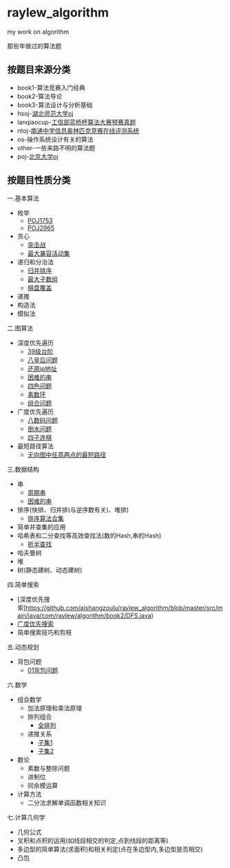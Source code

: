 # raylew_algorithm
my work on algorithm

那些年做过的算法题
## 按题目来源分类
* book1-算法竞赛入门经典
* book2-算法导论
* book3-算法设计与分析基础
* hsoj-[湖北师范大学oj](http://www.cs.hbnu.edu.cn/hsoj)
* lanqiaocup-[工信部蓝桥杯算法大赛预赛真题](http://www.lanqiao.org)
* ntoj-[南通中学信息奥林匹克竞赛在线评测系统](http://www.ntnoi.cn:8080/acmhome/welcome.do?method=index)
* os-操作系统设计有关的算法
* other-一些来路不明的算法题
* poj-[北京大学oj](http://poj.org)

## 按题目性质分类
一.基本算法
* 枚举
  * [POJ1753](https://github.com/aishangzoulu/raylew_algorithm/blob/master/src/main/java/com/raylew/algorithm/poj/POJ1753.java) 
  * [POJ2965](https://github.com/aishangzoulu/raylew_algorithm/blob/master/src/main/java/com/raylew/algorithm/poj/POJ2965.java)
* 贪心
  * [突击战](https://github.com/aishangzoulu/raylew_algorithm/blob/master/src/main/java/com/raylew/algorithm/book1/%E7%AA%81%E5%87%BB%E6%88%98.java)
  * [最大兼容活动集](https://github.com/aishangzoulu/raylew_algorithm/blob/master/src/main/java/com/raylew/algorithm/book1/%E6%9C%80%E5%A4%A7%E5%85%BC%E5%AE%B9%E6%B4%BB%E5%8A%A8%E9%9B%86.java)
* 递归和分治法
  * [归并排序](https://github.com/aishangzoulu/raylew_algorithm/blob/master/src/main/java/com/raylew/algorithm/book1/%E5%BD%92%E5%B9%B6%E6%8E%92%E5%BA%8F.java)
  * [最大子数组](https://github.com/aishangzoulu/raylew_algorithm/blob/master/src/main/java/com/raylew/algorithm/book1/%E6%9C%80%E5%A4%A7%E5%AD%90%E6%95%B0%E7%BB%84.java)
  * [棋盘覆盖](https://github.com/aishangzoulu/raylew_algorithm/blob/master/src/main/java/com/raylew/algorithm/book1/%E6%A3%8B%E7%9B%98%E8%A6%86%E7%9B%96.java)
* 递推
* 构造法
* 模拟法

二.图算法
* 深度优先遍历
  * [39级台阶](https://github.com/aishangzoulu/raylew_algorithm/blob/master/src/main/java/com/raylew/algorithm/lanqiaocup/LanQiao13_3.java)
  * [八皇后问题](https://github.com/aishangzoulu/raylew_algorithm/blob/master/src/main/java/com/raylew/algorithm/book1/%E5%85%AB%E7%9A%87%E5%90%8E%E9%97%AE%E9%A2%98.java)
  * [还原ip地址](https://github.com/aishangzoulu/raylew_algorithm/blob/master/src/main/java/com/raylew/algorithm/book1/%E8%BF%98%E5%8E%9FIP%E5%9C%B0%E5%9D%80.java)
  * [困难的串](https://github.com/aishangzoulu/raylew_algorithm/blob/master/src/main/java/com/raylew/algorithm/book1/%E5%9B%B0%E9%9A%BE%E7%9A%84%E4%B8%B2.java)
  * [四色问题](https://github.com/aishangzoulu/raylew_algorithm/blob/master/src/main/java/com/raylew/algorithm/book1/%E5%9B%9B%E8%89%B2%E9%97%AE%E9%A2%98.java)
  * [素数环](https://github.com/aishangzoulu/raylew_algorithm/blob/master/src/main/java/com/raylew/algorithm/book1/%E7%B4%A0%E6%95%B0%E7%8E%AF.java)
  * [组合问题](https://github.com/aishangzoulu/raylew_algorithm/blob/master/src/main/java/com/raylew/algorithm/book1/%E7%BB%84%E5%90%88%E9%97%AE%E9%A2%98.java)
* 广度优先遍历
  * [八数码问题](https://github.com/aishangzoulu/raylew_algorithm/blob/master/src/main/java/com/raylew/algorithm/book1/%E5%85%AB%E6%95%B0%E7%A0%81%E9%97%AE%E9%A2%98.java)
  * [倒水问题](https://github.com/aishangzoulu/raylew_algorithm/blob/master/src/main/java/com/raylew/algorithm/book1/%E5%80%92%E6%B0%B4%E9%97%AE%E9%A2%98.java)
  * [四子连棋](https://github.com/aishangzoulu/raylew_algorithm/blob/master/src/main/java/com/raylew/algorithm/book1/%E5%9B%9B%E5%AD%90%E8%BF%9E%E6%A3%8B.java)
* 最短路径算法
  * [无向图中任意两点的最短路径](https://github.com/aishangzoulu/raylew_algorithm/blob/master/src/main/java/com/raylew/algorithm/book2/Success_SQ.java) 
  
三.数据结构
* 串
  * [周期串](https://github.com/aishangzoulu/raylew_algorithm/blob/master/src/main/java/com/raylew/algorithm/book1/%E5%91%A8%E6%9C%9F%E4%B8%B2.java) 
  * [困难的串](https://github.com/aishangzoulu/raylew_algorithm/blob/master/src/main/java/com/raylew/algorithm/book1/%E5%9B%B0%E9%9A%BE%E7%9A%84%E4%B8%B2.java) 
* 排序(快排、归并排(与逆序数有关)、堆排)
  * [排序算法合集](https://github.com/aishangzoulu/raylew_algorithm/blob/master/src/main/java/com/raylew/algorithm/other/%E6%8E%92%E5%BA%8F%E7%AE%97%E6%B3%95%E9%9B%86%E5%90%88.java)
* 简单并查集的应用
* 哈希表和二分查找等高效查找法(数的Hash,串的Hash)
  * [折半查找](https://github.com/aishangzoulu/raylew_algorithm/blob/master/src/main/java/com/raylew/algorithm/book1/%E6%8A%98%E5%8D%8A%E6%9F%A5%E6%89%BE.java)
* 哈夫曼树
* 堆
* 树(静态建树、动态建树)

四.简单搜索
* [深度优先搜索]https://github.com/aishangzoulu/raylew_algorithm/blob/master/src/main/java/com/raylew/algorithm/book2/DFS.java)
* [广度优先搜索](https://github.com/aishangzoulu/raylew_algorithm/blob/master/src/main/java/com/raylew/algorithm/book2/BFS.java)
* 简单搜索技巧和剪枝

五.动态规划
* 背包问题
  * [01背包问题](https://github.com/aishangzoulu/raylew_algorithm/blob/master/src/main/java/com/raylew/algorithm/book1/P01%E8%83%8C%E5%8C%85.java)

六.数学
* 组合数学
	* 加法原理和乘法原理
	* 排列组合
	  * [全排列](https://github.com/aishangzoulu/raylew_algorithm/blob/master/src/main/java/com/raylew/algorithm/other/%E5%85%A8%E6%8E%92%E5%88%97.java) 
	* 递推关系
	  * [子集1](https://github.com/aishangzoulu/raylew_algorithm/blob/master/src/main/java/com/raylew/algorithm/other/%E5%AD%90%E9%9B%861.java)
	  * [子集2](https://github.com/aishangzoulu/raylew_algorithm/blob/master/src/main/java/com/raylew/algorithm/other/%E5%AD%90%E9%9B%862.java)
* 数论
	* 素数与整除问题
	* 进制位
	* 同余模运算
* 计算方法
	* 二分法求解单调函数相关知识

七.计算几何学
* 几何公式
* 叉积和点积的运用(如线段相交的判定,点到线段的距离等)
* 多边型的简单算法(求面积)和相关判定(点在多边型内,多边型是否相交)
* 凸包
